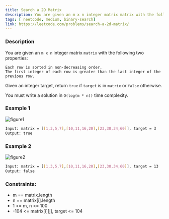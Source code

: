 ```yaml
---
title: Search a 2D Matrix
description: You are given an m x n integer matrix matrix with the following two properties
tags: [ neetcode, medium, binary-search]
link: https://leetcode.com/problems/search-a-2d-matrix/
---
```


### Description

You are given an `m x n` integer matrix `matrix` with the following two properties:

    Each row is sorted in non-decreasing order.
    The first integer of each row is greater than the last integer of the previous row.

Given an integer target, return `true` if `target` is in `matrix` or `false` otherwise.

You must write a solution in `O(log(m * n))` time complexity.

### Example 1

![figure1](https://assets.leetcode.com/uploads/2020/10/05/mat.jpg)

```bash
Input: matrix = [[1,3,5,7],[10,11,16,20],[23,30,34,60]], target = 3
Output: true
```

### Example 2

![figure2](https://assets.leetcode.com/uploads/2020/10/05/mat2.jpg)

```bash
Input: matrix = [[1,3,5,7],[10,11,16,20],[23,30,34,60]], target = 13
Output: false
```

### Constraints:

- m == matrix.length
- n == matrix[i].length
- 1 <= m, n <= 100
- -104 <= matrix[i][j], target <= 104
